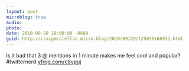 ```yaml
---
layout: post
microblog: true
audio: 
photo: 
date: 2010-09-28 18:00:00 -0600
guid: http://craigmcclellan.micro.blog/2010/09/29/t25895166932.html
---
```

Is it bad that 3 @ mentions in 1 minute makes me feel cool and popular? #twitternerd [yfrog.com/c8vpuj](http://yfrog.com/c8vpuj)
